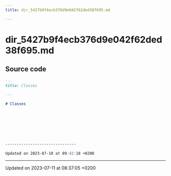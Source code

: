 ```yaml
---
title: dir_5427b9f4ecb376d9e042f62ded38f695.md

---
```


# dir_5427b9f4ecb376d9e042f62ded38f695.md






## Source code

```markdown
---
title: Classes

---

# Classes








-------------------------------

Updated on 2023-07-10 at 09:42:18 +0200
```


-------------------------------

Updated on 2023-07-11 at 08:37:05 +0200
